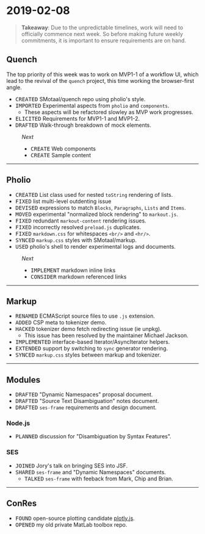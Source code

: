 ﻿# 2019-02-08

<blockquote>

**Takeaway**: Due to the unpredictable timelines, work will need to officially commence next week. So before making future weekly commitments, it is important to ensure requirements are on hand.

</blockquote>

## Quench

The top priority of this week was to work on MVP1-1 of a workflow UI, which lead to the revival of the `quench` project, this time working the browser-first angle.

- <kbd>CREATED</kbd> SMotaal/quench repo using pholio's style.
- <kbd>IMPORTED</kbd> Experimental aspects from `pholio` and `components`.
  - These aspects will be refactored slowley as MVP work progresses.
- <kbd>ELICITED</kbd> Requirements for MVP1-1 and MVP1-2.
- <kbd>DRAFTED</kbd> Walk-through breakdown of mock elements.


<figure>

*Next*
- <kbd>CREATE</kbd> Web components
- <kbd>CREATE</kbd> Sample content

</figure>


---

## Pholio

- <kbd>CREATED</kbd> List class used for nested `toString` rendering of lists.
- <kbd>FIXED</kbd> list multi-level outdenting issue
- <kbd>DEVISED</kbd> expressions to match `Blocks`, `Paragraphs`, `Lists` and `Items`.
- <kbd>MOVED</kbd> experimental "normalized block rendering" to `markout.js`.
- <kbd>FIXED</kbd> redundant `markout-content` rendering issues.
- <kbd>FIXED</kbd> incorrectly resolved `preload.js` duplicates.
- <kbd>FIXED</kbd> `markdown.css` for whitespaces `<br/>` and `<hr/>`.
- <kbd>SYNCED</kbd> `markup.css` styles with SMotaal/markup.
- <kbd>USED</kbd> pholio's shell to render experimental logs and documents.

<figure>

*Next*
- <kbd>IMPLEMENT</kbd> markdown inline links
- <kbd>CONSIDER</kbd> markdown referenced links

</figure>

---

## Markup

- <kbd>RENAMED</kbd> ECMAScript source files to use `.js` extension.
- <kbd>ADDED</kbd> CSP meta to tokenizer demo.
- <kbd>HACKED</kbd> tokenizer demo fetch redirecting issue (ie unpkg).
  - This issue has been resolved by the maintainer Michael Jackson.
- <kbd>IMPLEMENTED</kbd> interface-based Iterator/AsyncIterator helpers.
- <kbd>EXTENDED</kbd> support by switching to `sync` generator rendering.
- <kbd>SYNCED</kbd> `markup.css` styles between markup and tokenizer.

---

## Modules

- <kbd>DRAFTED</kbd> "Dynamic Namespaces" proposal document.
- <kbd>DRAFTED</kbd> "Source Text Disambiguation" notes document.
- <kbd>DRAFTED</kbd> `ses-frame` requirements and design document.

### Node.js

- <kbd>PLANNED</kbd> discussion for "Disambiguation by Syntax Features".

### SES

- <kbd>JOINED</kbd> Jory's talk on bringing SES into JSF.
- <kbd>SHARED</kbd> `ses-frame` and "Dynamic Namespaces" documents.
  - <kbd>TALKED</kbd> `ses-frame` with feeback from Mark, Chip and Brian.

---

## ConRes

- <kbd>FOUND</kbd> open-source plotting candidate [plotly.js](https://plot.ly/javascript/).
- <kbd>OPENED</kbd> my old private MatLab toolbox repo.
